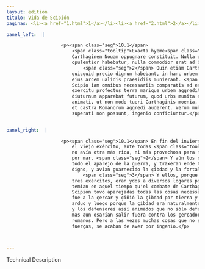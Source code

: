```yaml
---
layout: edition
titulo: Vida de Scipión
paginas: <li><a href="1.html">1</a></li><li><a href="2.html">2</a></li><li><a href="3.html">3</a></li><li><a href="4.html">4</a></li><li><a href="5.html">5</a></li><li><a href="6.html">6</a></li><li><a href="7.html">7</a></li><li><a href="8.html">8</a></li><li><a href="9.html">9</a></li><li><a href="10.html">10</a></li><li><a href="11.html">11</a></li><li><a href="12.html">12</a></li><li><a href="13.html">13</a></li><li><a href="14.html">14</a></li><li><a href="15.html">15</a></li><li><a href="16.html">16</a></li><li><a href="17.html">17</a></li><li><a href="18.html">18</a></li><li><a href="19.html">19</a></li><li><a href="20.html">20</a></li><li><a href="21.html">21</a></li><li><a href="22.html">22</a></li><li><a href="23.html">23</a></li><li><a href="24.html">24</a></li><li><a href="25.html">25</a></li><li><a href="26.html">26</a></li><li><a href="27.html">27</a></li><li><a href="28.html">28</a></li><li><a href="29.html">29</a></li><li><a href="30.html">30</a></li><li><a href="31.html">31</a></li><li><a href="32.html">32</a></li><li><a href="33.html">33</a></li><li><a href="34.html">34</a></li><li><a href="35.html">35</a></li><li><a href="36.html">36</a></li><li><a href="37.html">37</a></li><li><a href="38.html">38</a></li><li><a href="39.html">39</a></li><li><a href="40.html">40</a></li><li><a href="41.html">41</a></li><li><a href="42.html">42</a></li><li><a href="43.html">43</a></li><li><a href="44.html">44</a></li><li><a href="45.html">45</a></li><li><a href="46.html">46</a></li><li><a href="47.html">47</a></li><li><a href="48.html">48</a></li><li><a href="49.html">49</a></li><li><a href="50.html">50</a></li><li><a href="51.html">51</a></li><li><a href="52.html">52</a></li><li><a href="53.html">53</a></li><li><a href="54.html">54</a></li><li><a href="55.html">55</a></li><li><a href="56.html">56</a></li><li><a href="57.html">57</a></li><li><a href="58.html">58</a></li><li><a href="59.html">59</a></li><li><a href="60.html">60</a></li><li><a href="61.html">61</a></li><li><a href="62.html">62</a></li><li><a href="63.html">63</a></li><li><a href="64.html">64</a></li><li><a href="65.html">65</a></li><li><a href="66.html">66</a></li><li><a href="67.html">67</a></li><li><a href="68.html">68</a></li><li><a href="69.html">69</a></li><li><a href="70.html">70</a></li><li><a href="71.html">71</a></li><li><a href="72.html">72</a></li><li><a href="73.html">73</a></li><li><a href="74.html">74</a></li>

panel_left:  |

                    <p><span class="seg">10.1</span>
                        <span class="tooltip">Exacta hyeme<span class="tooltiptext"><span class="om"><i>om. </i></span> <span class="siglas">P</span> </span></span> cum nouum ueteremque exercitum ex hybernis deduxisset, omnium primum
                        Carthaginem Nouam oppugnare constituit. Nulla enim ex Hispanis ciuitatibus
                        opulentior habebatur, nulla commodior erat ad bellum terra marique gerendum.
                            <span class="seg">2</span> Quin etiam Carthaginensium duces omnem apparatum belli et
                        quicquid precio dignum habebant, in hanc urbem congesserant. Eam quoque ac
                        eius arcem ualidis praesidiis munierant. <span class="seg">3</span> Ipsi uero ne <span class="tooltip">tribus una<span class="tooltiptext">tribus exercitibus una <span class="siglas">F M N R S W r s</span> </span></span> regio premeretur, diuersa petierant loca, <span class="tooltip">nihil minus<span class="tooltiptext">nihilominus <span class="siglas">U</span> </span></span> eo tempore quam Carthaginis oppugnationem timentes. <span class="seg">4</span>
                        Scipio iam omnibus necessariis comparatis ad eam obsidendam cum omni
                        exercitu profectus terra marique urbem aggreditur. Negocium arduum et
                        diuturnum apparebat futurum, quod urbs munita erat et defensores ita
                        animati, ut non modo tueri Carthaginis moenia, sed etiam erumpere in hostem
                        et castra Romanorum aggredi auderent. Verum multa interdum quae uiribus
                        superati non possunt, ingenio conficiuntur.</p>
                

panel_right:  |

                    <p><span class="seg">10.1</span> En fin del invierno, sacado de los aposentamientos el nuevo y
                        el viejo exército, ante todas <span class="tooltip">cosas<span class="tooltiptext">casas  </span></span> determinó combatir a Carthago la Nueva. Ca de las çibdades de España
                        no avía otra más rica, ni más provechosa para fazer la guerra por tierra y
                        por mar. <span class="seg">2</span> Y aún los capitanes de los cathegineses allí tenían
                        todo el aparejo de la guerra, y traxeran ende todo lo más valeroso y más
                        digno, y avían guarnecido la çibdad y la fortaleza de gente rezia.
                            <span class="seg">3</span> Y ellos, porque una comarca sóla no fuesse opprimida de
                        tres exércitos, eran ydos a diversos logares porque ninguna cosa menos
                        temían en aquel tiempo qu'el combate de Carthagine. <span class="seg">4</span> Después que
                        Scipión tovo aparejadas todas las cosas necessarias, con todo el exército
                        fue a la çercar y çiñió la çibdad por tierra y por mar. Parecía negocio
                        arduo y luego porque la çibdad era naturalmente guarnida y con mucha gente,
                        y los defensores assí animados que no sólo defender los muros de Carthagine,
                        mas aun osarían salir fuera contra los çercadores fasta el real de los
                        romanos. Pero a las vezes muchas cosas que no se pueden aquistar por
                        fuerças, se acaban de aver por ingenio.</p>

                

---
```


Technical Description 